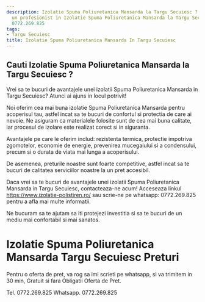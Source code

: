 ```yaml
---
description: Izolatie Spuma Poliuretanica Mansarda la Targu Secuiesc ? Ai nevoie de
  un profesionist in Izolatie Spuma Poliuretanica Mansarda la Targu Secuiesc. tel.
  0772.269.825
tags:
- Targu Secuiesc
title: Izolatie Spuma Poliuretanica Mansarda In Targu Secuiesc
---
```



## Cauti Izolatie Spuma Poliuretanica Mansarda la Targu Secuiesc ?


Vrei sa te bucuri de avantajele unei izolatii Spuma Poliuretanica Mansarda in Targu Secuiesc? Atunci ai ajuns in locul potrivit! 

Noi oferim cea mai buna izolatie Spuma Poliuretanica Mansarda pentru acoperisul tau, astfel incat sa te bucuri de confortul si protectia de care ai nevoie. Ne asiguram ca materialele folosite sunt de cea mai buna calitate, iar procesul de izolare este realizat corect si in siguranta. 

Avantajele pe care le oferim includ: rezistenta termica, protectie impotriva zgomotelor, economie de energie, prevenirea mucegaiului si a condensului, precum si o durata de viata mai lunga a acoperisului.

De asemenea, preturile noastre sunt foarte competitive, astfel incat sa te bucuri de calitatea serviciilor noastre la un pret accesibil. 

Daca vrei sa te bucuri de avantajele unei izolatii Spuma Poliuretanica Mansarda in Targu Secuiesc, contacteaza-ne acum! Acceseaza linkul https://www.izolatie-polistiren.ro/ sau scrie-ne pe whatsapp: 0772.269.825 pentru a afla mai multe informatii. 

Ne bucuram sa te ajutam sa iti protejezi investitia si sa te bucuri de un mediu mai confortabil si mai sanatos.

# Izolatie Spuma Poliuretanica Mansarda Targu Secuiesc Preturi
Pentru o oferta de pret, va rog sa imi scrieti pe whatsapp, si va trimitem in 30 min, Gratuit si fara Obligatii Oferta de Pret.

Tel. 0772.269.825
Whatsapp. 0772.269.825